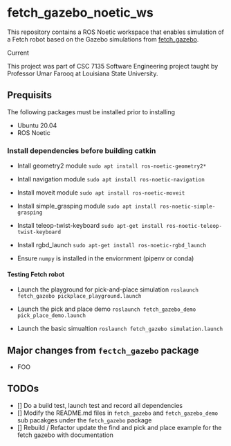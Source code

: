 # fetch_gazebo_noetic_ws

This repository contains a ROS Noetic workspace that enables simulation of a Fetch robot based on the Gazebo simulations from [fetch_gazebo](https://github.com/ZebraDevs/fetch_gazebo).

Current

This project was part of CSC 7135 Software Engineering project taught by Professor Umar Farooq at Louisiana State University.

## Prequisits

The following packages must be installed prior to installing

* Ubuntu 20.04
* ROS Noetic

### Install dependencies before building catkin

* Intall geometry2 module ```sudo apt install ros-noetic-geometry2*```

* Intall navigation module ```sudo apt install ros-noetic-navigation```

* Install moveit module ```sudo apt install ros-noetic-moveit```

* Install simple_grasping module ```sudo apt install ros-noetic-simple-grasping```

* Install teleop-twist-keyboard ```sudo apt-get install ros-noetic-teleop-twist-keyboard```

* Install rgbd_launch ```sudo apt-get install ros-noetic-rgbd_launch```

* Ensure ```numpy``` is installed in the enviornment (pipenv or conda)

#### Testing Fetch robot

* Launch the playground for pick-and-place simulation
```roslaunch fetch_gazebo pickplace_playground.launch```

* Launch the pick and place demo
```roslaunch fetch_gazebo_demo pick_place_demo.launch```

* Launch the basic simualtion
```roslaunch fetch_gazebo simulation.launch```

## Major changes from ```fectch_gazebo``` package

* FOO

## TODOs

* [] Do a build test, launch test and record all dependencies
* [] Modify the README.md files in ```fetch_gazebo``` and ```fetch_gazebo_demo``` sub pacakges under the ```fetch_gazebo``` package
* [] Rebuild / Refactor update the find and pick and place example for the fetch gazebo with documentation
